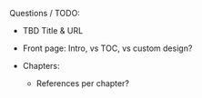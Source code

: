 Questions / TODO:

- TBD Title & URL

- Front page: Intro, vs TOC, vs custom design?

- Chapters:
    - References per chapter?